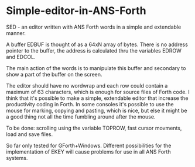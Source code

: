 # Simple-editor-in-ANS-Forth
SED - an editor written with ANS Forth words in a simple and extendable manner.

A buffer EDBUF is thought of as a 64xN array of bytes. 
There is no address pointer to the buffer, the address is calculated thru the
variables EDROW and EDCOL.

The main action of the words is to manipulate this buffer and
secondary to show a part of the buffer on the screen.

The editor should have no wordwrap and each row could contain a maximum of 63 characters,
which is enough for source files of Forth code. I think that it's possible to make a simple,
extendable editor that increase the productivity coding in Forth. In some consoles it's
possible to use the mouse for marking, copying and pasting, which is nice, but else it might 
be a good thing not all the time fumbling around after the mouse.

To be done: scrolling using the variable TOPROW, fast cursor movments, load and save files.

So far only tested for GForth+Windows. Different possibilities for the implementation of EKEY
will cause problems for use in all ANS Forth systems.
